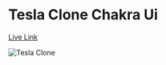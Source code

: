 # Tesla Clone Chakra Ui

<a href="https://tesla-clone-chakra-ui.vercel.app/">Live Link</a>



![Tesla Clone](https://github.com/ZAINKHAN25/Tesla-Clone-Chakra-Ui/assets/121414309/8cb9bd1a-3f98-481d-9cda-ab42eba0db76)
